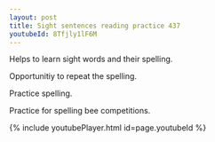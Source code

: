 ```yaml
---
layout: post
title: Sight sentences reading practice 437
youtubeId: 8Tfjly1lF6M
---
```

 
 
Helps to learn sight words and their spelling.

Opportunitiy to repeat the spelling. 

Practice spelling. 
 
Practice for spelling bee competitions. 
 
{% include youtubePlayer.html id=page.youtubeId %}
 
 
